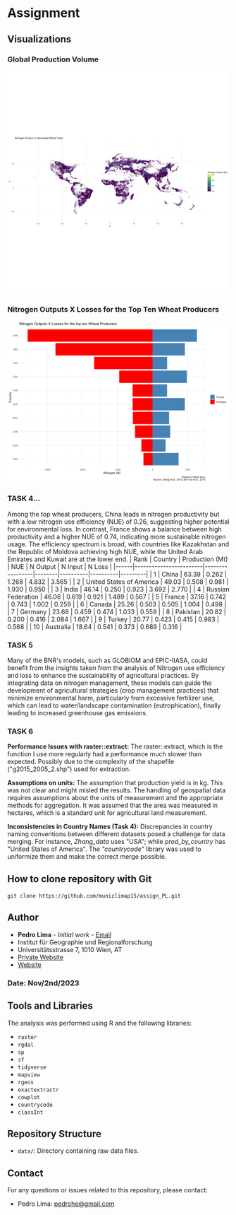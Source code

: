 # Assignment

## Visualizations

### Global Production Volume
![Global Production Volume](ggViz.png)


### Nitrogen Outputs X Losses for the Top Ten Wheat Producers
![Nitrogen Outputs X Losses](N_outputs_losses.png)

### TASK 4...
Among the top wheat producers, China leads in nitrogen productivity but with a low nitrogen use efficiency (NUE) of 0.26, suggesting higher potential for environmental loss. In contrast, France shows a balance between high productivity and a higher NUE of 0.74, indicating more sustainable nitrogen usage. The efficiency spectrum is broad, with countries like Kazakhstan and the Republic of Moldova achieving high NUE, while the United Arab Emirates and Kuwait are at the lower end.
| Rank | Country                | Production (Mt) | NUE    | N Output | N Input  | N Loss  |
|------|------------------------|-----------------|--------|----------|----------|---------|
| 1    | China                  | 63.39           | 0.262  | 1.268    | 4.832    | 3.565   |
| 2    | United States of America | 49.03         | 0.508  | 0.981    | 1.930    | 0.950   |
| 3    | India                  | 46.14           | 0.250  | 0.923    | 3.692    | 2.770   |
| 4    | Russian Federation     | 46.06           | 0.619  | 0.921    | 1.489    | 0.567   |
| 5    | France                 | 37.16           | 0.742  | 0.743    | 1.002    | 0.259   |
| 6    | Canada                 | 25.26           | 0.503  | 0.505    | 1.004    | 0.498   |
| 7    | Germany                | 23.68           | 0.459  | 0.474    | 1.033    | 0.559   |
| 8    | Pakistan               | 20.82           | 0.200  | 0.416    | 2.084    | 1.667   |
| 9    | Turkey                 | 20.77           | 0.423  | 0.415    | 0.983    | 0.568   |
| 10   | Australia              | 18.64           | 0.541  | 0.373    | 0.689    | 0.316   |

### TASK 5
Many of the BNR's models, such as GLOBIOM and EPIC-IIASA, could benefit from the insights taken from the analysis of Nitrogen use efficiency and loss to enhance the sustainability of agricultural practices. By integrating data on nitrogen management, these models can guide the development of agricultural strategies (crop management practices) that minimize environmental harm, particularly from excessive fertilizer use, which can lead to water/landscape contamination (eutrophication), finally leading to increased greenhouse gas emissions.

### TASK 6
**Performance Issues with raster::extract:** The raster::extract, which is the function I use more regularly had a performance much slower than expected. Possibly due to the complexity of the shapefile ("g2015_2005_2.shp") used for extraction. 

**Assumptions on units:** The assumption that production yield is in kg. This was not clear and might misled the results. The handling of geospatial data requires assumptions about the units of measurement and the appropriate methods for aggregation. It was assumed that the area was measured in hectares, which is a standard unit for agricultural land measurement. 

**Inconsistencies in Country Names (Task 4):** Discrepancies in country naming conventions between different datasets posed a challenge for data merging. For instance, _Zhang_data_ uses "USA"; while _prod_by_country_ has "United States of America". The _"countrycode"_ library was used to uniformize them and make the correct merge possible.

## How to clone repository with Git
    git clone https://github.com/munizlimap15/assign_PL.git

## Author
- **Pedro Lima** - *Initial work* - [Email](mailto:pedrohe@gmail.com)
- Institut für Geographie und Regionalforschung
- Universitätsstrasse 7, 1010 Wien, AT
- [Private Website](https://munizlimap15.github.io/Pedrolima/)  
- [Website](http://geomorph.univie.ac.at/)

### Date: Nov/2nd/2023

## Tools and Libraries
The analysis was performed using R and the following libraries:
- `raster`
- `rgdal`
- `sp`
- `sf`
- `tidyverse`
- `mapview`
- `rgeos`
- `exactextractr`
- `cowplot`
- `countrycode`
- `classInt`

## Repository Structure
- `data/`: Directory containing raw data files.

## Contact
For any questions or issues related to this repository, please contact:
- Pedro Lima: [pedrohe@gmail.com](mailto:pedrohe@gmail.com)